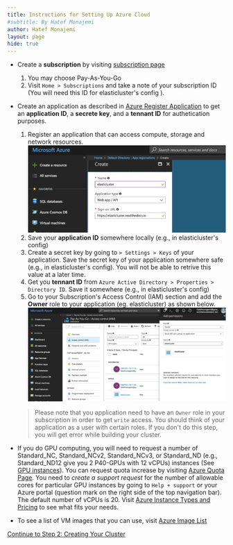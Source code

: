 ```yaml
---
title: Instructions for Setting Up Azure Cloud
#subtitle: By Hatef Monajemi
author: Hatef Monajemi
layout: page
hide: true
---
```



* <a id="subscription-id"></a>Create a **subscription** by visiting [subscription page](https://account.azure.com/signup?showCatalog=True)
    1. You may choose Pay-As-You-Go    
    1. Visit `Home > Subscriptions` and take a note of your subscription ID (You will need this ID for elasticluster's config ).
* Create an application as described in [Azure Register Application](https://docs.microsoft.com/en-us/azure/azure-resource-manager/resource-group-create-service-principal-portal#get-application-id-and-authentication-key) to get an **application ID**, a **secrete key**, and a **tennant ID** for authetication purposes.

    1. Register an application that can access compute, storage and network resources.
        <img src="../assets/images/Azure-Application-Registeration.png" width="600" /><br><span style="color:red">
    2. Save your **application ID** somewhere locally (e.g., in elasticluster's config) 
    3. Create a secret key by going to `> Settings > Keys` of your application. Save the secret key of your application somewhere safe (e.g., in elasticluster's config). You will not be able to retrive this value at a later time.
    4. Get you **tennant ID** from `Azure Active Directory > Properties > Directory ID`. Save it somewhere (e.g., in elasticluster's config)
    5. Go to your Subscription's Access Control (IAM) section and add the **Owner** role to your application (eg. elasticluster) as shown below.
        <img src="../assets/images/Azure-Add-Owner-Role-to-App.png" width="600" /><br><span style="color:red">   

    > Please note that you application need to have an `Owner` role in your subscription in order to get `write` access. You should think of your application as a user with certain roles. If you don't do this step, you will get error while building your cluster. 

* If you do GPU computing, you will need to request a number of Standard_NC, Standard_NCv2, Standard_NCv3, or Standard_ND (e.g., Standard_ND12 give you 2 P40-GPUs with 12 vCPUs) instances (See [GPU instances](https://docs.microsoft.com/en-us/azure/virtual-machines/windows/sizes-gpu)). You can request quota increase by visiting [Azure Quota Page](http://aka.ms/corequotaincrease). You need to *create a support request* for the number of allowable cores for particular GPU instances by going to `Help + support` or your Azure portal (question mark on the right side of the top navigation bar). The default number of vCPUs is 20. Visit [Azure Instance Types and Pricing](https://azure.microsoft.com/en-us/pricing/details/virtual-machines/linux/) to see what fits your needs.


* To see a list of VM images that you can use, visit [Azure Image List](https://gist.github.com/sjkp/60085891dd03b8cfb7c4)

[Continue to Step 2: Creating Your Cluster](elasticluster-clusterjob-model#part-2-create-your-cluster-using-elasticluster)
